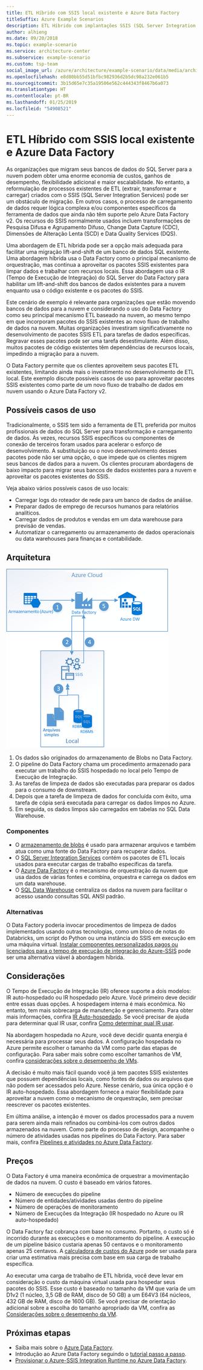 ```yaml
---
title: ETL Híbrido com SSIS local existente e Azure Data Factory
titleSuffix: Azure Example Scenarios
description: ETL Híbrido com implantações SSIS (SQL Server Integration Services) locais existentes e Azure Data Factory.
author: alhieng
ms.date: 09/20/2018
ms.topic: example-scenario
ms.service: architecture-center
ms.subservice: example-scenario
ms.custom: tsp-team
social_image_url: /azure/architecture/example-scenario/data/media/architecture-diagram-hybrid-etl-with-adf.png
ms.openlocfilehash: e8d80bb55d51bfbc982936d2b5dc98a232e061b5
ms.sourcegitcommit: 3b15d65e7c35a19506e562c444343f8467b6a073
ms.translationtype: HT
ms.contentlocale: pt-BR
ms.lasthandoff: 01/25/2019
ms.locfileid: "54908521"
---
```

# <a name="hybrid-etl-with-existing-on-premises-ssis-and-azure-data-factory"></a>ETL Híbrido com SSIS local existente e Azure Data Factory

As organizações que migram seus bancos de dados do SQL Server para a nuvem podem obter uma enorme economia de custos, ganhos de desempenho, flexibilidade adicional e maior escalabilidade. No entanto, a reformulação de processos existentes de ETL (extrair, transformar e carregar) criados com o SSIS (SQL Server Integration Services) pode ser um obstáculo de migração. Em outros casos, o processo de carregamento de dados requer lógica complexa e/ou componentes específicos da ferramenta de dados que ainda não têm suporte pelo Azure Data Factory v2. Os recursos do SSIS normalmente usados incluem transformações de Pesquisa Difusa e Agrupamento Difuso, Change Data Capture (CDC), Dimensões de Alteração Lenta (SCD) e Data Quality Services (DQS).

Uma abordagem de ETL híbrida pode ser a opção mais adequada para facilitar uma migração lift-and-shift de um banco de dados SQL existente. Uma abordagem híbrida usa o Data Factory como o principal mecanismo de orquestração, mas continua a aproveitar os pacotes SSIS existentes para limpar dados e trabalhar com recursos locais. Essa abordagem usa o IR (Tempo de Execução de Integração) do SQL Server do Data Factory para habilitar um lift-and-shift dos bancos de dados existentes para a nuvem enquanto usa o código existente e os pacotes do SSIS.

Este cenário de exemplo é relevante para organizações que estão movendo bancos de dados para a nuvem e considerando o uso do Data Factory como seu principal mecanismo ETL baseado na nuvem, ao mesmo tempo em que incorporam pacotes do SSIS existentes ao novo fluxo de trabalho de dados na nuvem. Muitas organizações investiram significativamente no desenvolvimento de pacotes SSIS ETL para tarefas de dados específicas. Regravar esses pacotes pode ser uma tarefa desestimulante. Além disso, muitos pacotes de código existentes têm dependências de recursos locais, impedindo a migração para a nuvem.

O Data Factory permite que os clientes aproveitem seus pacotes ETL existentes, limitando ainda mais o investimento no desenvolvimento de ETL local. Este exemplo discute possíveis casos de uso para aproveitar pacotes SSIS existentes como parte de um novo fluxo de trabalho de dados em nuvem usando o Azure Data Factory v2.

## <a name="potential-use-cases"></a>Possíveis casos de uso

Tradicionalmente, o SSIS tem sido a ferramenta de ETL preferida por muitos profissionais de dados do SQL Server para transformação e carregamento de dados. Às vezes, recursos SSIS específicos ou componentes de conexão de terceiros foram usados para acelerar o esforço de desenvolvimento. A substituição ou o novo desenvolvimento desses pacotes pode não ser uma opção, o que impede que os clientes migrem seus bancos de dados para a nuvem. Os clientes procuram abordagens de baixo impacto para migrar seus bancos de dados existentes para a nuvem e aproveitar os pacotes existentes do SSIS.

Veja abaixo vários possíveis casos de uso locais:

- Carregar logs do roteador de rede para um banco de dados de análise.
- Preparar dados de emprego de recursos humanos para relatórios analíticos.
- Carregar dados de produtos e vendas em um data warehouse para previsão de vendas.
- Automatizar o carregamento ou armazenamento de dados operacionais ou data warehouses para finanças e contabilidade.

## <a name="architecture"></a>Arquitetura

![Visão geral da arquitetura de um processo de ETL híbrido usando o Azure Data Factory][architecture-diagram]

1. Os dados são originados do armazenamento de Blobs no Data Factory.
2. O pipeline do Data Factory chama um procedimento armazenado para executar um trabalho do SSIS hospedado no local pelo Tempo de Execução de Integração.
3. As tarefas de limpeza de dados são executadas para preparar os dados para o consumo de downstream.
4. Depois que a tarefa de limpeza de dados for concluída com êxito, uma tarefa de cópia será executada para carregar os dados limpos no Azure.
5. Em seguida, os dados limpos são carregados em tabelas no SQL Data Warehouse.

### <a name="components"></a>Componentes

- O [armazenamento de blobs][docs-blob-storage] é usado para armazenar arquivos e também atua como uma fonte do Data Factory para recuperar dados.
- O [SQL Server Integration Services][docs-ssis] contém os pacotes de ETL locais usados para executar cargas de trabalho específicas da tarefa.
- O [Azure Data Factory][docs-data-factory] é o mecanismo de orquestração da nuvem que usa dados de várias fontes e combina, orquestra e carrega os dados em um data warehouse.
- O [SQL Data Warehouse][docs-sql-data-warehouse] centraliza os dados na nuvem para facilitar o acesso usando consultas SQL ANSI padrão.

### <a name="alternatives"></a>Alternativas

O Data Factory poderia invocar procedimentos de limpeza de dados implementados usando outras tecnologias, como um bloco de notas do Databricks, um script do Python ou uma instância do SSIS em execução em uma máquina virtual. [Instalar componentes personalizados pagos ou licenciados para o tempo de execução de integração do Azure-SSIS](/azure/data-factory/how-to-develop-azure-ssis-ir-licensed-components) pode ser uma alternativa viável à abordagem híbrida.

## <a name="considerations"></a>Considerações

O Tempo de Execução de Integração (IR) oferece suporte a dois modelos: IR auto-hospedado ou IR hospedado pelo Azure. Você primeiro deve decidir entre essas duas opções. A hospedagem interna é mais econômica. No entanto, tem mais sobrecarga de manutenção e gerenciamento. Para obter mais informações, confira [IR Auto-hospedado](/azure/data-factory/concepts-integration-runtime#self-hosted-integration-runtime). Se você precisar de ajuda para determinar qual IR usar, confira [Como determinar qual IR usar](/azure/data-factory/concepts-integration-runtime#determining-which-ir-to-use).

Na abordagem hospedada no Azure, você deve decidir quanta energia é necessária para processar seus dados. A configuração hospedada no Azure permite escolher o tamanho da VM como parte das etapas de configuração. Para saber mais sobre como escolher tamanhos de VM, confira [considerações sobre o desempenho de VMs](/azure/cloud-services/cloud-services-sizes-specs#performance-considerations).

A decisão é muito mais fácil quando você já tem pacotes SSIS existentes que possuem dependências locais, como fontes de dados ou arquivos que não podem ser acessados pelo Azure. Nesse cenário, sua única opção é o IR auto-hospedado. Essa abordagem fornece a maior flexibilidade para aproveitar a nuvem como o mecanismo de orquestração, sem precisar reescrever os pacotes existentes.

Em última análise, a intenção é mover os dados processados para a nuvem para serem ainda mais refinados ou combiná-los com outros dados armazenados na nuvem. Como parte do processo de design, acompanhe o número de atividades usadas nos pipelines do Data Factory. Para saber mais, confira [Pipelines e atividades no Azure Data Factory](/azure/data-factory/concepts-pipelines-activities).

## <a name="pricing"></a>Preços

O Data Factory é uma maneira econômica de orquestrar a movimentação de dados na nuvem. O custo é baseado em vários fatores.

- Número de execuções do pipeline
- Número de entidades/atividades usadas dentro do pipeline
- Número de operações de monitoramento
- Número de Execuções da Integração (IR hospedado no Azure ou IR auto-hospedado)

O Data Factory faz cobrança com base no consumo. Portanto, o custo só é incorrido durante as execuções e o monitoramento do pipeline. A execução de um pipeline básico custaria apenas 50 centavos e o monitoramento apenas 25 centavos. A [calculadora de custos do Azure](https://azure.microsoft.com/pricing/calculator/) pode ser usada para criar uma estimativa mais precisa com base em sua carga de trabalho específica.

Ao executar uma carga de trabalho de ETL híbrida, você deve levar em consideração o custo da máquina virtual usada para hospedar seus pacotes do SSIS. Esse custo é baseado no tamanho da VM que varia de um D1v2 (1 núcleo, 3,5 GB de RAM, disco de 50 GB) a um E64V3 (64 núcleos, 432 GB de RAM, disco de 1600 GB). Se você precisar de orientação adicional sobre a escolha do tamanho apropriado da VM, confira as [Considerações sobre o desempenho da VM](/azure/cloud-services/cloud-services-sizes-specs#performance-considerations).

## <a name="next-steps"></a>Próximas etapas

- Saiba mais sobre o [Azure Data Factory](https://azure.microsoft.com/services/data-factory/).
- Introdução ao Azure Data Factory seguindo o [tutorial passo a passo](/azure/data-factory/#step-by-step-tutorials).
- [Provisionar o Azure-SSIS Integration Runtime no Azure Data Factory](/azure/data-factory/tutorial-deploy-ssis-packages-azure).

<!-- links -->
[architecture-diagram]: ./media/architecture-diagram-hybrid-etl-with-adf.png
[small-pricing]: https://azure.com/e/
[medium-pricing]: https://azure.com/e/
[large-pricing]: https://azure.com/e/
[availability]: /azure/architecture/checklist/availability
[resource-groups]: /azure/azure-resource-manager/resource-group-overview
[resiliency]: /azure/architecture/resiliency/
[security]: /azure/security/
[scalability]: /azure/architecture/checklist/scalability
[docs-blob-storage]: /azure/storage/blobs/
[docs-data-factory]: /azure/data-factory/introduction
[docs-resource-groups]: /azure/azure-resource-manager/resource-group-overview
[docs-ssis]: /sql/integration-services/sql-server-integration-services
[docs-sql-data-warehouse]: /azure/sql-data-warehouse/sql-data-warehouse-overview-what-is
